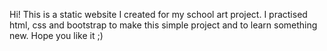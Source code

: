 Hi!
This is a static website I created for my school art project.
I practised html, css and bootstrap to make this simple project and to learn something new.
Hope you like it ;)
